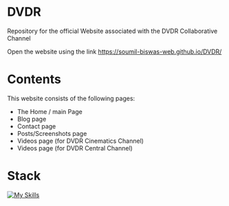 # DVDR

Repository for the official Website associated with the DVDR Collaborative Channel

Open the website using the link https://soumil-biswas-web.github.io/DVDR/

# Contents

This website consists of the following pages:

- The Home / main Page
- Blog page
- Contact page
- Posts/Screenshots page
- Videos page (for DVDR Cinematics Channel)
- Videos page (for DVDR Central Channel)

# Stack

[![My Skills](https://skillicons.dev/icons?i=html,css,javascript,react.js,tailwind,vite)](https://skillicons.dev)
